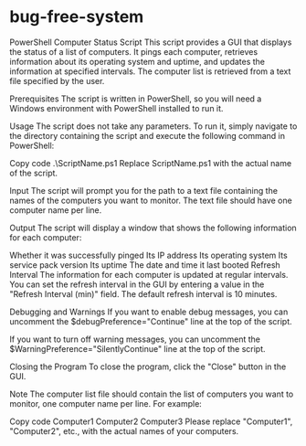 # bug-free-system

PowerShell Computer Status Script
This script provides a GUI that displays the status of a list of computers. It pings each computer, retrieves information about its operating system and uptime, and updates the information at specified intervals. The computer list is retrieved from a text file specified by the user.

Prerequisites
The script is written in PowerShell, so you will need a Windows environment with PowerShell installed to run it.

Usage
The script does not take any parameters. To run it, simply navigate to the directory containing the script and execute the following command in PowerShell:

Copy code
.\ScriptName.ps1
Replace ScriptName.ps1 with the actual name of the script.

Input
The script will prompt you for the path to a text file containing the names of the computers you want to monitor. The text file should have one computer name per line.

Output
The script will display a window that shows the following information for each computer:

Whether it was successfully pinged
Its IP address
Its operating system
Its service pack version
Its uptime
The date and time it last booted
Refresh Interval
The information for each computer is updated at regular intervals. You can set the refresh interval in the GUI by entering a value in the "Refresh Interval (min)" field. The default refresh interval is 10 minutes.

Debugging and Warnings
If you want to enable debug messages, you can uncomment the $debugPreference="Continue" line at the top of the script.

If you want to turn off warning messages, you can uncomment the $WarningPreference="SilentlyContinue" line at the top of the script.

Closing the Program
To close the program, click the "Close" button in the GUI.

Note
The computer list file should contain the list of computers you want to monitor, one computer name per line. For example:

Copy code
Computer1
Computer2
Computer3
Please replace "Computer1", "Computer2", etc., with the actual names of your computers.
